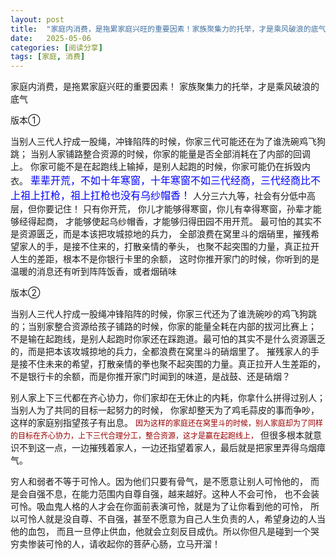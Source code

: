 ```yaml
---
layout: post
title:  "家庭内消费，是拖累家庭兴旺的重要因素！家族聚集力的托举，才是乘风破浪的底气"
date:   2025-05-06
categories: [阅读分享]
tags: [家庭, 消费]  
---
```


家庭内消费，是拖累家庭兴旺的重要因素！
家族聚集力的托举，才是乘风破浪的底气

<p class="vertical-gradient-text">版本①</p>

当别人三代人拧成一股绳，冲锋陷阵的时候，你家三代可能还在为了谁洗碗鸡飞狗跳；
当别人家铺路整合资源的时候，你家的能量是否全部消耗在了内部的回调上。
你家可能不是在起跑线上输掉，是别人起跑的时候，你家可能仍在拆毁内衣。
<span style="color: #0000ff; font-size: 16px">辈辈开荒，不如十年寒窗，十年寒窗不如三代经商，三代经商比不上祖上扛枪，祖上扛枪也没有乌纱帽香！</span>
人分三六九等，社会有分低中高层，但你要记住！ 只有你开荒，
你儿才能够得寒窗，你儿有幸得寒窗，孙辈才能够经得起商，
才能够使起乌纱帽香，才能够归得田园不用开荒。
最可怕的其实不是资源匮乏，而是本该把攻城掠地的兵力，
全部浪费在窝里斗的烟硝里，摧残希望家人的手，是接不住来的，打散亲情的拳头，
也聚不起突围的力量，真正拉开人生的差距，根本不是你银行卡里的余额，
这时你推开家门的时候，你听到的是温暖的消息还有听到阵阵饭香，或者烟硝味

<p class="rainbow-text-p">版本②</p>
当别人三代人拧成一股绳冲锋陷阵的时候，你家三代还为了谁洗碗吵的鸡飞狗跳的；当别家整合资源给孩子铺路的时候，你家的能量全耗在内部的拔河比赛上；
不是输在起跑线，是别人起跑时你家还在踩跑道。最可怕的其实不是什么资源匮乏的，而是把本该攻城掠地的兵力，全都浪费在窝里斗的硝烟里了。
摧残家人的手是接不住未来的希望，打散亲情的拳也聚不起突围的力量。真正拉开人生差距的，不是银行卡的余额，而是你推开家门时闻到的味道，是战鼓、还是硝烟？

别人家上下三代都在齐心协力，你们家却在无休止的内耗，你拿什么拼得过别人；当别人为了共同的目标一起努力的时候，
你家却整天为了鸡毛蒜皮的事而争吵，这样的家庭别指望孩子有出息。
<span style="color: #990000; font-size: 12px">因为这样的家庭还在窝里斗的时候，别人家庭却为了同样的目标在齐心协力，上下三代合理分工，整合资源，这才是赢在起跑线上，</span>
但很多根本就意识不到这一点，一边摧残着家人，一边还指望着家人，最后就是把家里弄得乌烟瘴气。

穷人和弱者不等于可怜人。因为他们只要有骨气，是不愿意让别人可怜他的，
而是会自强不息，在能力范围内自尊自强，越来越好。这种人不会可怜，
也不会装可怜。吸血鬼人格的人才会在你面前表演可怜，就是为了让你看到他的可怜，
所以可怜人就是没自尊、不自强，甚至不愿意为自己人生负责的人，希望身边的人当他的血包，
而且一旦停止供血，他就会立刻反目成仇。所以你但凡是碰到一个哭穷卖惨装可怜的人，请收起你的菩萨心肠，立马开溜！
